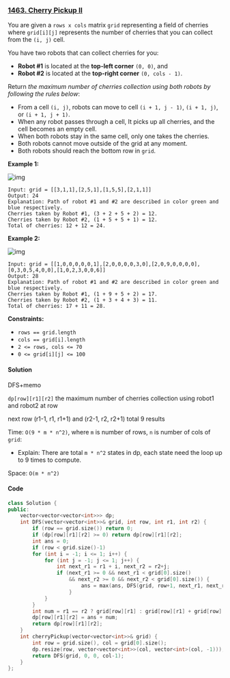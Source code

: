 ### [1463. Cherry Pickup II](https://leetcode.com/problems/cherry-pickup-ii/)

You are given a `rows x cols` matrix `grid` representing a field of cherries where `grid[i][j]` represents the number of cherries that you can collect from the `(i, j)` cell.

You have two robots that can collect cherries for you:

- **Robot #1** is located at the **top-left corner** `(0, 0)`, and
- **Robot #2** is located at the **top-right corner** `(0, cols - 1)`.

Return *the maximum number of cherries collection using both robots by following the rules below*:

- From a cell `(i, j)`, robots can move to cell `(i + 1, j - 1)`, `(i + 1, j)`, or `(i + 1, j + 1)`.
- When any robot passes through a cell, It picks up all cherries, and the cell becomes an empty cell.
- When both robots stay in the same cell, only one takes the cherries.
- Both robots cannot move outside of the grid at any moment.
- Both robots should reach the bottom row in `grid`.

 

**Example 1:**

![img](https://assets.leetcode.com/uploads/2020/04/29/sample_1_1802.png)

```
Input: grid = [[3,1,1],[2,5,1],[1,5,5],[2,1,1]]
Output: 24
Explanation: Path of robot #1 and #2 are described in color green and blue respectively.
Cherries taken by Robot #1, (3 + 2 + 5 + 2) = 12.
Cherries taken by Robot #2, (1 + 5 + 5 + 1) = 12.
Total of cherries: 12 + 12 = 24.
```

**Example 2:**

![img](https://assets.leetcode.com/uploads/2020/04/23/sample_2_1802.png)

```
Input: grid = [[1,0,0,0,0,0,1],[2,0,0,0,0,3,0],[2,0,9,0,0,0,0],[0,3,0,5,4,0,0],[1,0,2,3,0,0,6]]
Output: 28
Explanation: Path of robot #1 and #2 are described in color green and blue respectively.
Cherries taken by Robot #1, (1 + 9 + 5 + 2) = 17.
Cherries taken by Robot #2, (1 + 3 + 4 + 3) = 11.
Total of cherries: 17 + 11 = 28.
```

 

**Constraints:**

- `rows == grid.length`
- `cols == grid[i].length`
- `2 <= rows, cols <= 70`
- `0 <= grid[i][j] <= 100`

#### Solution

DFS+memo

`dp[row][r1][r2]` the maximum number of cherries collection using robot1 and robot2 at row

next row (r1-1, r1, r1+1) and (r2-1, r2, r2+1) total 9 results

Time: `O(9 * m * n^2)`, where `m` is number of rows, `n` is number of cols of `grid`:

- Explain: There are total `m * n^2` states in dp, each state need the loop up to 9 times to compute.

Space: `O(m * n^2)`

#### Code

```c++
class Solution {
public:
    vector<vector<vector<int>>> dp;
    int DFS(vector<vector<int>>& grid, int row, int r1, int r2) {
        if (row == grid.size()) return 0;
        if (dp[row][r1][r2] >= 0) return dp[row][r1][r2];
        int ans = 0;
        if (row < grid.size()-1)
        for (int i = -1; i <= 1; i++) {
            for (int j = -1; j <= 1; j++) {
                int next_r1 = r1 + i, next_r2 = r2+j;
                if (next_r1 >= 0 && next_r1 < grid[0].size() 
                    && next_r2 >= 0 && next_r2 < grid[0].size()) {
                        ans = max(ans, DFS(grid, row+1, next_r1, next_r2));
                    }
            }
        }
        int num = r1 == r2 ? grid[row][r1] : grid[row][r1] + grid[row][r2];
        dp[row][r1][r2] = ans + num;
        return dp[row][r1][r2];
    }
    int cherryPickup(vector<vector<int>>& grid) {
        int row = grid.size(), col = grid[0].size();
        dp.resize(row, vector<vector<int>>(col, vector<int>(col, -1)));
        return DFS(grid, 0, 0, col-1);
    }
};
```



